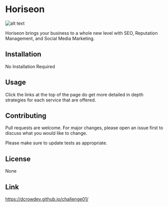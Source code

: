 # Horiseon

![alt text](assets/images/screenshot3.png)

Horiseon brings your business to a whole new level with SEO, Reputation Management, and Social Media Marketing.

## Installation

No Installation Required

## Usage

Click the links at the top of the page do get more detailed in depth strategies for each service that are offered.

## Contributing
Pull requests are welcome. For major changes, please open an issue first to discuss what you would like to change.

Please make sure to update tests as appropriate.

## License
None

## Link

https://dcrowdev.github.io/challenge01/
